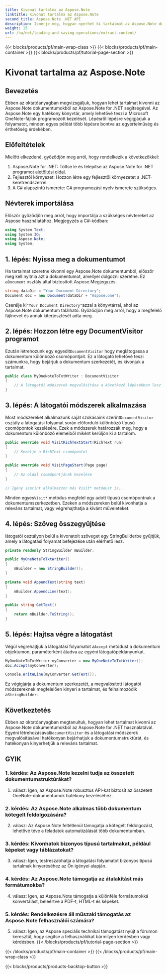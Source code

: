 ```yaml
---
title: Kivonat tartalma az Aspose.Note
linktitle: Kivonat tartalma az Aspose.Note
second_title: Aspose.Note .NET API
description: Ismerje meg, hogyan nyerhet ki tartalmat az Aspose.Note dokumentumokból az Aspose.Note for .NET segítségével. Ez az átfogó oktatóanyag lépésről lépésre végigvezeti a folyamaton.
weight: 15
url: /hu/net/loading-and-saving-operations/extract-content/
---
```


{{< blocks/products/pf/main-wrap-class >}}
{{< blocks/products/pf/main-container >}}
{{< blocks/products/pf/tutorial-page-section >}}

# Kivonat tartalma az Aspose.Note

## Bevezetés

Ebben az oktatóanyagban megvizsgáljuk, hogyan lehet tartalmat kivonni az Aspose.Note dokumentumokból az Aspose.Note for .NET segítségével. Az Aspose.Note egy hatékony könyvtár, amely lehetővé teszi a Microsoft OneNote-fájlok programozott kezelését. Lépésről lépésre végigjárjuk a folyamatot, minden egyes példát több lépésre bontva az egyértelműség és érthetőség érdekében.

## Előfeltételek

Mielőtt elkezdené, győződjön meg arról, hogy rendelkezik a következőkkel:

1.  Aspose.Note for .NET: Töltse le és telepítse az Aspose.Note for .NET programot a[letöltési oldal](https://releases.aspose.com/note/net/).
2. Fejlesztői környezet: Hozzon létre egy fejlesztői környezetet a .NET-keretrendszerrel.
3. A C# alapszintű ismerete: C# programozási nyelv ismerete szükséges.

## Névterek importálása

Először győződjön meg arról, hogy importálja a szükséges névtereket az Aspose használatához. Megjegyzés a C#-kódban:

```csharp
using System.Text;
using System.IO;
using Aspose.Note;
using System;
```

## 1. lépés: Nyissa meg a dokumentumot

 Ha tartalmat szeretne kivonni egy Aspose.Note dokumentumból, először meg kell nyitnia azt a dokumentumot, amellyel dolgozni szeretne. Ez a`Document` osztály által biztosított Aspose.Megjegyzés.

```csharp
string dataDir = "Your Document Directory";
Document doc = new Document(dataDir + "Aspose.one");
```

 Cserélje ki`"Your Document Directory"`azzal a könyvtárral, ahol az Aspose.Note dokumentum található. Győződjön meg arról, hogy a megfelelő fájlnevet és annak kiterjesztését adta meg.

## 2. lépés: Hozzon létre egy DocumentVisitor programot

 Ezután létrehozunk egy egyedit`DocumentVisitor` hogy meglátogassa a dokumentum különböző csomópontjait. Ez a látogató lehetővé teszi számunkra, hogy bejárjuk a dokumentum szerkezetét, és kivonjuk a tartalmat.

```csharp
public class MyOneNoteToTxtWriter : DocumentVisitor
{
    // A látogatói módszerek megvalósítása a következő lépésekben lesz hozzáadva.
}
```

## 3. lépés: A látogatói módszerek alkalmazása

 Most módszereket alkalmazunk saját szokásaink szerint`DocumentVisitor` osztály a látogatási folyamat során előforduló különböző típusú csomópontok kezelésére. Ezek a módszerek határozzák meg, hogy a dokumentum különböző elemeiből miként kerüljön ki a tartalom.

```csharp
public override void VisitRichTextStart(RichText run)
{
    // Kezelje a RichText csomópontot
}

public override void VisitPageStart(Page page)
{
    // Az oldal csomópontjának kezelése
}

// Igény szerint alkalmazzon más Visit* metódust is...
```

 Minden egyes`Visit*` metódus megfelel egy adott típusú csomópontnak a dokumentumszerkezetben. Ezeken a módszereken belül kivonhatja a releváns tartalmat, vagy végrehajthatja a kívánt műveleteket.

## 4. lépés: Szöveg összegyűjtése

látogatói osztályon belül a kivonatolt szöveget egy StringBuilderbe gyűjtjük, amely a látogatási folyamat befejezése után elérhető lesz.

```csharp
private readonly StringBuilder mBuilder;

public MyOneNoteToTxtWriter()
{
    mBuilder = new StringBuilder();
}

private void AppendText(string text)
{
    mBuilder.AppendLine(text);
}

public string GetText()
{
    return mBuilder.ToString();
}
```

## 5. lépés: Hajtsa végre a látogatást

 Végül végrehajtjuk a látogatási folyamatot a`Accept` metódust a dokumentum objektumon, paraméterként átadva az egyéni látogatópéldányunkat.

```csharp
MyOneNoteToTxtWriter myConverter = new MyOneNoteToTxtWriter();
doc.Accept(myConverter);

Console.WriteLine(myConverter.GetText());
```

 Ez végigjárja a dokumentum szerkezetét, a megvalósított látogatói módszereknek megfelelően kinyeri a tartalmat, és felhalmozódik a`StringBuilder`.

## Következtetés

 Ebben az oktatóanyagban megtanultuk, hogyan lehet tartalmat kivonni az Aspose.Note dokumentumokból az Aspose.Note for .NET használatával. Egyéni létrehozásával`DocumentVisitor` és a látogatási módszerek megvalósításával hatékonyan bejárhatjuk a dokumentumstruktúrát, és hatékonyan kinyerhetjük a releváns tartalmat.

## GYIK

### 1. kérdés: Az Aspose.Note kezelni tudja az összetett dokumentumstruktúrákat?

1. válasz: Igen, az Aspose.Note robusztus API-kat biztosít az összetett OneNote-dokumentumok hatékony kezeléséhez.

### 2. kérdés: Az Aspose.Note alkalmas több dokumentum kötegelt feldolgozására?

2. válasz: Az Aspose.Note feltétlenül támogatja a kötegelt feldolgozást, lehetővé téve a feladatok automatizálását több dokumentumban.

### 3. kérdés: Kivonhatok bizonyos típusú tartalmakat, például képeket vagy táblázatokat?

3. válasz: Igen, testreszabhatja a látogatási folyamatot bizonyos típusú tartalmak kinyeréséhez az Ön igényei alapján.

### 4. kérdés: Az Aspose.Note támogatja az átalakítást más formátumokba?

4. válasz: Igen, az Aspose.Note támogatja a különféle formátumokká konvertálást, beleértve a PDF-t, HTML-t és képeket.

### 5. kérdés: Rendelkezésre áll műszaki támogatás az Aspose.Note felhasználói számára?

5. válasz: Igen, az Aspose speciális technikai támogatást nyújt a fórumon keresztül, hogy segítse a felhasználókat bármilyen kérdésben vagy kérdésben.
{{< /blocks/products/pf/tutorial-page-section >}}

{{< /blocks/products/pf/main-container >}}
{{< /blocks/products/pf/main-wrap-class >}}

{{< blocks/products/products-backtop-button >}}
